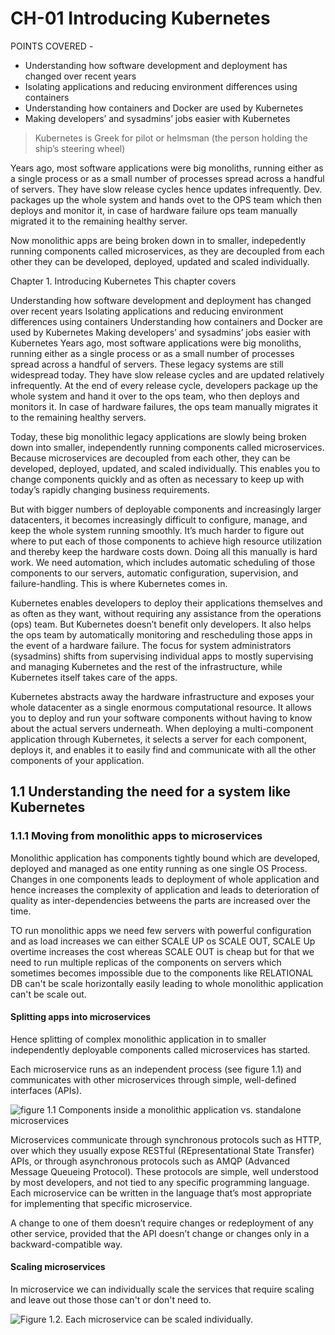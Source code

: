 # CH-01 Introducing Kubernetes

POINTS COVERED - 

- Understanding how software development and deployment has changed over recent years
- Isolating applications and reducing environment differences using containers
- Understanding how containers and Docker are used by Kubernetes
- Making developers’ and sysadmins’ jobs easier with Kubernetes 

> Kubernetes is Greek for pilot or helmsman (the person holding the ship’s steering wheel)

Years ago, most software applications were big monoliths, running either as a single process or as a small number of processes spread across a handful of servers. They have slow release cycles hence updates infrequently. Dev. packages up the whole system and hands ovet to the OPS team which then deploys and monitor it, in case of hardware failure ops team manually migrated it to the remaining healthy server.

Now monolithic apps are being broken down in to smaller, indepedently running components called microservices, as they are decoupled from each other they can be developed, deployed, updated and scaled individually. 


Chapter 1. Introducing Kubernetes
This chapter covers

Understanding how software development and deployment has changed over recent years
Isolating applications and reducing environment differences using containers
Understanding how containers and Docker are used by Kubernetes
Making developers’ and sysadmins’ jobs easier with Kubernetes
Years ago, most software applications were big monoliths, running either as a single process or as a small number of processes spread across a handful of servers. These legacy systems are still widespread today. They have slow release cycles and are updated relatively infrequently. At the end of every release cycle, developers package up the whole system and hand it over to the ops team, who then deploys and monitors it. In case of hardware failures, the ops team manually migrates it to the remaining healthy servers.

Today, these big monolithic legacy applications are slowly being broken down into smaller, independently running components called microservices. Because microservices are decoupled from each other, they can be developed, deployed, updated, and scaled individually. This enables you to change components quickly and as often as necessary to keep up with today’s rapidly changing business requirements.

But with bigger numbers of deployable components and increasingly larger datacenters, it becomes increasingly difficult to configure, manage, and keep the whole system running smoothly. It’s much harder to figure out where to put each of those components to achieve high resource utilization and thereby keep the hardware costs down. Doing all this manually is hard work. We need automation, which includes automatic scheduling of those components to our servers, automatic configuration, supervision, and failure-handling. This is where Kubernetes comes in.

Kubernetes enables developers to deploy their applications themselves and as often as they want, without requiring any assistance from the operations (ops) team. But Kubernetes doesn’t benefit only developers. It also helps the ops team by automatically monitoring and rescheduling those apps in the event of a hardware failure. The focus for system administrators (sysadmins) shifts from supervising individual apps to mostly supervising and managing Kubernetes and the rest of the infrastructure, while Kubernetes itself takes care of the apps.

Kubernetes abstracts away the hardware infrastructure and exposes your whole datacenter as a single enormous computational resource. It allows you to deploy and run your software components without having to know about the actual servers underneath. When deploying a multi-component application through Kubernetes, it selects a server for each component, deploys it, and enables it to easily find and communicate with all the other components of your application.


## 1.1  Understanding the need for a system like Kubernetes 

### 1.1.1 Moving from monolithic apps to microservices

Monolithic application has components tightly bound which are developed, deployed and managed as one entity running as one single OS Process. Changes in one components leads to deployment of whole application and hence increases the complexity of application and leads to deterioration of quality as inter-dependencies betweens the parts are increased over the time.

TO run monolithic apps we need few servers with powerful configuration and as load increases we can either SCALE UP os SCALE OUT, SCALE Up overtime increases the cost whereas SCALE OUT is cheap but for that we need to run multiple replicas of the components on servers which sometimes becomes impossible due to the components like RELATIONAL DB can't be scale horizontally easily leading to whole monolithic application can't be scale out.

#### Splitting apps into microservices 

Hence splitting of complex monolithic application in to smaller independently deployable components called microservices has started. 

Each microservice runs as an independent process (see figure 1.1) and communicates with other microservices through simple, well-defined interfaces (APIs).


![figure 1.1 Components inside a monolithic application vs. standalone microservices](https://user-images.githubusercontent.com/95487264/183063949-e183dd45-24f8-4196-a015-790c7f14fcc0.png)


Microservices communicate through synchronous protocols such as HTTP, over which they usually expose RESTful (REpresentational State Transfer) APIs, or through asynchronous protocols such as AMQP (Advanced Message Queueing Protocol). These protocols are simple, well understood by most developers, and not tied to any specific programming language. Each microservice can be written in the language that’s most appropriate for implementing that specific microservice.

A change to one of them doesn’t require changes or redeployment of any other service, provided that the API doesn’t change or changes only in a backward-compatible way.


#### Scaling microservices

In microservice we can individually scale the services that require scaling and leave out those those can't or don't need to.

![Figure 1.2. Each microservice can be scaled individually.](https://user-images.githubusercontent.com/95487264/183064558-f4310c21-1b57-411b-9228-55106219c7ce.png)

